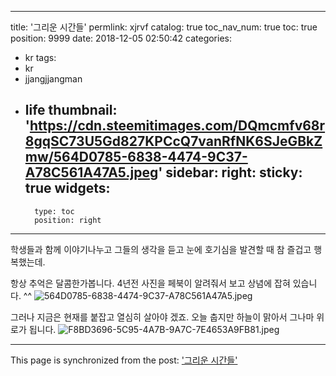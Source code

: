 
---
title: '그리운 시간들'
permlink: xjrvf
catalog: true
toc_nav_num: true
toc: true
position: 9999
date: 2018-12-05 02:50:42
categories:
- kr
tags:
- kr
- jjangjjangman
- life
thumbnail: 'https://cdn.steemitimages.com/DQmcmfv68r8gqSC73U5Gd827KPCcQ7vanRfNK6SJeGBkZmw/564D0785-6838-4474-9C37-A78C561A47A5.jpeg'
sidebar:
    right:
        sticky: true
widgets:
    -
        type: toc
        position: right
---


학생들과 함께 이야기나누고 
그들의 생각을 듣고
눈에 호기심을 발견할 때 참 즐겁고 행복했는데.

항상 추억은 달콤한가봅니다. 
4년전 사진을 페북이 알려줘서 
보고 상념에 잡혀 있습니다. ^^
![564D0785-6838-4474-9C37-A78C561A47A5.jpeg](https://cdn.steemitimages.com/DQmcmfv68r8gqSC73U5Gd827KPCcQ7vanRfNK6SJeGBkZmw/564D0785-6838-4474-9C37-A78C561A47A5.jpeg)

그러나 지금은 현재를 붙잡고 열심히 살아야 겠죠. 
오늘 춥지만 하늘이 맑아서 그나마 위로가 됩니다. 
![F8BD3696-5C95-4A7B-9A7C-7E4653A9FB81.jpeg](https://cdn.steemitimages.com/DQmRXwNEA8FmJxcttwmp3j3JETg9jroNChtjGTWPMkvxiud/F8BD3696-5C95-4A7B-9A7C-7E4653A9FB81.jpeg)

- - -

This page is synchronized from the post: ['그리운 시간들'](https://steemit.com/@kingbit/xjrvf)

